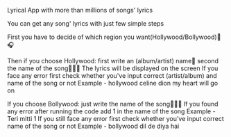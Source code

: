  Lyrical App with more than millions of songs' lyrics
 
You can get any song' lyrics with just few simple steps

First you have to decide of which region you want(Hollywood/Bollywood)🎤🎧

Then if you choose Hollywood:
    first write an (album/artist) name🎤
    second the name of the song🎷🎸🎷
    The lyrics will be displayed on the screen
    If you face any error first check whether you've input correct (artist/album) and name of the song or not
    Example - 
          hollywood
          celine dion
          my heart will go on

 If you choose Bollywood:
     just write the name of the song🎷🎸🎷
     If you found any error after running the code add 1 in the name of the song
     Example - Teri mitti 1
     If you still face any error first check whether you've input correct name of the song or not
Example - 
          bollywood
          dil de diya hai


